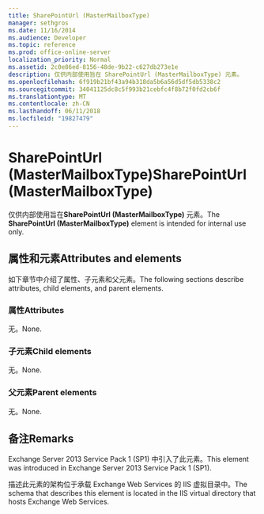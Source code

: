 ```yaml
---
title: SharePointUrl (MasterMailboxType)
manager: sethgros
ms.date: 11/16/2014
ms.audience: Developer
ms.topic: reference
ms.prod: office-online-server
localization_priority: Normal
ms.assetid: 2c0e86ed-8156-48de-9b22-c627db273e1e
description: 仅供内部使用旨在 SharePointUrl (MasterMailboxType) 元素。
ms.openlocfilehash: 6f919b21bf43a94b318da5b6a56d5df5db5338c2
ms.sourcegitcommit: 34041125dc8c5f993b21cebfc4f8b72f0fd2cb6f
ms.translationtype: MT
ms.contentlocale: zh-CN
ms.lasthandoff: 06/11/2018
ms.locfileid: "19827479"
---
```

# <a name="sharepointurl-mastermailboxtype"></a><span data-ttu-id="e9f33-103">SharePointUrl (MasterMailboxType)</span><span class="sxs-lookup"><span data-stu-id="e9f33-103">SharePointUrl (MasterMailboxType)</span></span>

<span data-ttu-id="e9f33-104">仅供内部使用旨在**SharePointUrl (MasterMailboxType)** 元素。</span><span class="sxs-lookup"><span data-stu-id="e9f33-104">The **SharePointUrl (MasterMailboxType)** element is intended for internal use only.</span></span> 

## <a name="attributes-and-elements"></a><span data-ttu-id="e9f33-105">属性和元素</span><span class="sxs-lookup"><span data-stu-id="e9f33-105">Attributes and elements</span></span>

<span data-ttu-id="e9f33-106">如下章节中介绍了属性、子元素和父元素。</span><span class="sxs-lookup"><span data-stu-id="e9f33-106">The following sections describe attributes, child elements, and parent elements.</span></span>
  
### <a name="attributes"></a><span data-ttu-id="e9f33-107">属性</span><span class="sxs-lookup"><span data-stu-id="e9f33-107">Attributes</span></span>

<span data-ttu-id="e9f33-108">无。</span><span class="sxs-lookup"><span data-stu-id="e9f33-108">None.</span></span>
  
### <a name="child-elements"></a><span data-ttu-id="e9f33-109">子元素</span><span class="sxs-lookup"><span data-stu-id="e9f33-109">Child elements</span></span>

<span data-ttu-id="e9f33-110">无。</span><span class="sxs-lookup"><span data-stu-id="e9f33-110">None.</span></span>
  
### <a name="parent-elements"></a><span data-ttu-id="e9f33-111">父元素</span><span class="sxs-lookup"><span data-stu-id="e9f33-111">Parent elements</span></span>

<span data-ttu-id="e9f33-112">无。</span><span class="sxs-lookup"><span data-stu-id="e9f33-112">None.</span></span>
  
## <a name="remarks"></a><span data-ttu-id="e9f33-113">备注</span><span class="sxs-lookup"><span data-stu-id="e9f33-113">Remarks</span></span>

<span data-ttu-id="e9f33-114">Exchange Server 2013 Service Pack 1 (SP1) 中引入了此元素。</span><span class="sxs-lookup"><span data-stu-id="e9f33-114">This element was introduced in Exchange Server 2013 Service Pack 1 (SP1).</span></span>
  
<span data-ttu-id="e9f33-115">描述此元素的架构位于承载 Exchange Web Services 的 IIS 虚拟目录中。</span><span class="sxs-lookup"><span data-stu-id="e9f33-115">The schema that describes this element is located in the IIS virtual directory that hosts Exchange Web Services.</span></span>
  

